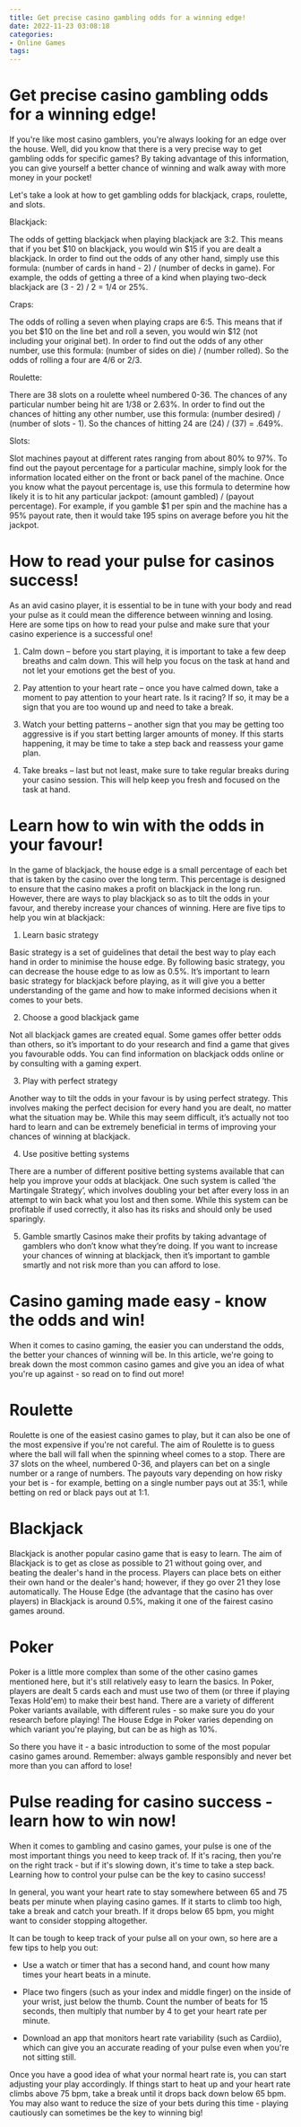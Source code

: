 ```yaml
---
title: Get precise casino gambling odds for a winning edge!
date: 2022-11-23 03:08:18
categories:
- Online Games
tags:
---
```



#  Get precise casino gambling odds for a winning edge!

If you're like most casino gamblers, you're always looking for an edge over the house. Well, did you know that there is a very precise way to get gambling odds for specific games? By taking advantage of this information, you can give yourself a better chance of winning and walk away with more money in your pocket!

Let's take a look at how to get gambling odds for blackjack, craps, roulette, and slots.

Blackjack:

The odds of getting blackjack when playing blackjack are 3:2. This means that if you bet $10 on blackjack, you would win $15 if you are dealt a blackjack. In order to find out the odds of any other hand, simply use this formula: (number of cards in hand - 2) / (number of decks in game). For example, the odds of getting a three of a kind when playing two-deck blackjack are (3 - 2) / 2 = 1/4 or 25%.

Craps:

The odds of rolling a seven when playing craps are 6:5. This means that if you bet $10 on the line bet and roll a seven, you would win $12 (not including your original bet). In order to find out the odds of any other number, use this formula: (number of sides on die) / (number rolled). So the odds of rolling a four are 4/6 or 2/3.

Roulette:

There are 38 slots on a roulette wheel numbered 0-36. The chances of any particular number being hit are 1/38 or 2.63%. In order to find out the chances of hitting any other number, use this formula: (number desired) / (number of slots - 1). So the chances of hitting 24 are (24) / (37) = .649%.

Slots:

Slot machines payout at different rates ranging from about 80% to 97%. To find out the payout percentage for a particular machine, simply look for the information located either on the front or back panel of the machine. Once you know what the payout percentage is, use this formula to determine how likely it is to hit any particular jackpot: (amount gambled) / (payout percentage). For example, if you gamble $1 per spin and the machine has a 95% payout rate, then it would take 195 spins on average before you hit the jackpot.

#  How to read your pulse for casinos success!

As an avid casino player, it is essential to be in tune with your body and read your pulse as it could mean the difference between winning and losing. Here are some tips on how to read your pulse and make sure that your casino experience is a successful one!

1. Calm down – before you start playing, it is important to take a few deep breaths and calm down. This will help you focus on the task at hand and not let your emotions get the best of you.

2. Pay attention to your heart rate – once you have calmed down, take a moment to pay attention to your heart rate. Is it racing? If so, it may be a sign that you are too wound up and need to take a break.

3. Watch your betting patterns – another sign that you may be getting too aggressive is if you start betting larger amounts of money. If this starts happening, it may be time to take a step back and reassess your game plan.

4. Take breaks – last but not least, make sure to take regular breaks during your casino session. This will help keep you fresh and focused on the task at hand.

#  Learn how to win with the odds in your favour!

In the game of blackjack, the house edge is a small percentage of each bet that is taken by the casino over the long term. This percentage is designed to ensure that the casino makes a profit on blackjack in the long run. However, there are ways to play blackjack so as to tilt the odds in your favour, and thereby increase your chances of winning. Here are five tips to help you win at blackjack:

1. Learn basic strategy

Basic strategy is a set of guidelines that detail the best way to play each hand in order to minimise the house edge. By following basic strategy, you can decrease the house edge to as low as 0.5%. It’s important to learn basic strategy for blackjack before playing, as it will give you a better understanding of the game and how to make informed decisions when it comes to your bets.

2. Choose a good blackjack game

Not all blackjack games are created equal. Some games offer better odds than others, so it’s important to do your research and find a game that gives you favourable odds. You can find information on blackjack odds online or by consulting with a gaming expert.

3. Play with perfect strategy

Another way to tilt the odds in your favour is by using perfect strategy. This involves making the perfect decision for every hand you are dealt, no matter what the situation may be. While this may seem difficult, it’s actually not too hard to learn and can be extremely beneficial in terms of improving your chances of winning at blackjack.

4. Use positive betting systems

There are a number of different positive betting systems available that can help you improve your odds at blackjack. One such system is called ‘the Martingale Strategy’, which involves doubling your bet after every loss in an attempt to win back what you lost and then some. While this system can be profitable if used correctly, it also has its risks and should only be used sparingly.


5. Gamble smartly
Casinos make their profits by taking advantage of gamblers who don’t know what they’re doing. If you want to increase your chances of winning at blackjack, then it’s important to gamble smartly and not risk more than you can afford to lose.

#  Casino gaming made easy - know the odds and win!

When it comes to casino gaming, the easier you can understand the odds, the better your chances of winning will be. In this article, we're going to break down the most common casino games and give you an idea of what you're up against - so read on to find out more!

# Roulette

Roulette is one of the easiest casino games to play, but it can also be one of the most expensive if you're not careful. The aim of Roulette is to guess where the ball will fall when the spinning wheel comes to a stop. There are 37 slots on the wheel, numbered 0-36, and players can bet on a single number or a range of numbers. The payouts vary depending on how risky your bet is - for example, betting on a single number pays out at 35:1, while betting on red or black pays out at 1:1.

# Blackjack

Blackjack is another popular casino game that is easy to learn. The aim of Blackjack is to get as close as possible to 21 without going over, and beating the dealer's hand in the process. Players can place bets on either their own hand or the dealer's hand; however, if they go over 21 they lose automatically. The House Edge (the advantage that the casino has over players) in Blackjack is around 0.5%, making it one of the fairest casino games around.

# Poker

Poker is a little more complex than some of the other casino games mentioned here, but it's still relatively easy to learn the basics. In Poker, players are dealt 5 cards each and must use two of them (or three if playing Texas Hold'em) to make their best hand. There are a variety of different Poker variants available, with different rules - so make sure you do your research before playing! The House Edge in Poker varies depending on which variant you're playing, but can be as high as 10%.

So there you have it - a basic introduction to some of the most popular casino games around. Remember: always gamble responsibly and never bet more than you can afford to lose!

#  Pulse reading for casino success - learn how to win now!

When it comes to gambling and casino games, your pulse is one of the most important things you need to keep track of. If it's racing, then you're on the right track - but if it's slowing down, it's time to take a step back. Learning how to control your pulse can be the key to casino success!

In general, you want your heart rate to stay somewhere between 65 and 75 beats per minute when playing casino games. If it starts to climb too high, take a break and catch your breath. If it drops below 65 bpm, you might want to consider stopping altogether.

It can be tough to keep track of your pulse all on your own, so here are a few tips to help you out:

- Use a watch or timer that has a second hand, and count how many times your heart beats in a minute.

- Place two fingers (such as your index and middle finger) on the inside of your wrist, just below the thumb. Count the number of beats for 15 seconds, then multiply that number by 4 to get your heart rate per minute.

- Download an app that monitors heart rate variability (such as Cardiio), which can give you an accurate reading of your pulse even when you're not sitting still.

Once you have a good idea of what your normal heart rate is, you can start adjusting your play accordingly. If things start to heat up and your heart rate climbs above 75 bpm, take a break until it drops back down below 65 bpm. You may also want to reduce the size of your bets during this time - playing cautiously can sometimes be the key to winning big!